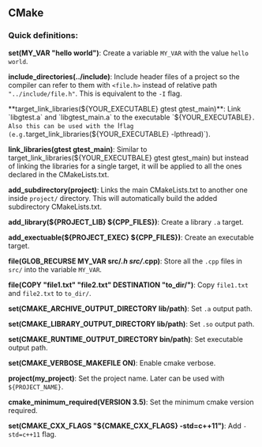 ## CMake

### Quick definitions:  
**set(MY_VAR "hello world")**: Create a variable `MY_VAR` with the value `hello world`.

**include_directories(../include)**: Include header files of a project so the compiler can refer to them with `<file.h>` instead of relative path `"../include/file.h"`. This is equivalent to the `-I` flag.

**target_link_libraries(${YOUR_EXECUTABLE} gtest gtest_main)**: Link `libgtest.a` and `libgtest_main.a` to the executable `${YOUR_EXECUTABLE}`. Also this can be used with the `l` flag (e.g. `target_link_libraries(${YOUR_EXECUTABLE} -lpthread)`).

**link_libraries(gtest gtest_main)**: Similar to target_link_libraries(${YOUR_EXECUTBALE} gtest gtest_main) but instead of linking the libraries for a single target, it will be applied to all the ones declared in the CMakeLists.txt.

**add_subdirectory(project)**: Links the main CMakeLists.txt to another one inside `project/` directory. This will automatically build the added subdirectory CMakeLists.txt.

**add_library(${PROJECT_LIB} ${CPP_FILES})**: Create a library `.a` target.

**add_exectuable(${PROJECT_EXEC} ${CPP_FILES})**: Create an executable target.

**file(GLOB_RECURSE MY_VAR src/*.h src/*.cpp)**: Store all the `.cpp` files in `src/` into the variable `MY_VAR`.

**file(COPY "file1.txt" "file2.txt" DESTINATION "to_dir/")**: Copy `file1.txt` and `file2.txt` to `to_dir/`. 

**set(CMAKE_ARCHIVE_OUTPUT_DIRECTORY lib/path)**: Set `.a` output path.

**set(CMAKE_LIBRARY_OUTPUT_DIRECTORY lib/path)**: Set `.so` output path.

**set(CMAKE_RUNTIME_OUTPUT_DIRECTORY bin/path)**: Set executable output path.

**set(CMAKE_VERBOSE_MAKEFILE ON)**: Enable cmake verbose.

**project(my_project)**: Set the project name. Later can be used with `${PROJECT_NAME}`.

**cmake_minimum_required(VERSION 3.5)**: Set the minimum cmake version required.

**set(CMAKE_CXX_FLAGS "${CMAKE_CXX_FLAGS} -std=c++11")**: Add `-std=c++11` flag.

